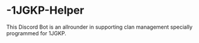 # -1JGKP-Helper
This Discord Bot is an allrounder in supporting clan management specially programmed for 1JGKP.
